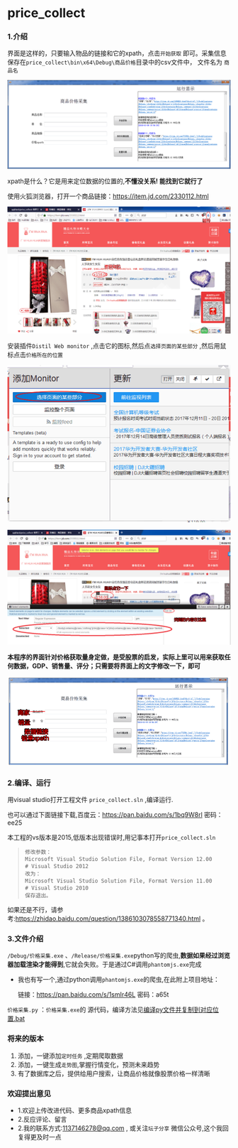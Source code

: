 # price_collect

### 1.介绍

界面是这样的，只要输入物品的链接和它的xpath，点击`开始获取` 即可。采集信息保存在`price_collect\bin\x64\Debug\商品价格`目录中的csv文件中， 文件名为 `商品名`

![1515499071282](a/1515499071282.gif)

xpath是什么？它是用来定位数据的位置的,**不懂没关系! 能找到它就行了** 

使用火狐浏览器，打开一个商品链接：https://item.jd.com/2330112.html

![sp180109_202158](a/sp180109_202158.gif)

安装插件`Distil Web monitor` ,点击它的图标,然后点`选择页面的某些部分` ,然后用鼠标点击`价格所在的位置` 

![sp180109_202358](a/sp180109_202358.gif)

![sp180109_202552](a/sp180109_202552.gif)

**本程序的界面针对价格获取量身定做，是受股票的启发，实际上里可以用来获取任何数据，GDP、销售量、评分；只需要将界面上的文字修改一下，即可**

![sp180110_010902](a/sp180110_010902.gif)

### 2.编译、运行

用visual studio打开工程文件	`price_collect.sln`   ,编译运行.

也可以通过下面链接下载,百度云：https://pan.baidu.com/s/1bq9W8rl 密码：ee25

本工程的vs版本是2015,低版本出现错误时,用记事本打开`price_collect.sln` 

> ```
> 修改参数：
> Microsoft Visual Studio Solution File, Format Version 12.00
> # Visual Studio 2012
> 改为：
> Microsoft Visual Studio Solution File, Format Version 11.00
> # Visual Studio 2010
> 保存退出。
> ```

如果还是不行，请参考:https://zhidao.baidu.com/question/1386103078558771340.html  。

### 3.文件介绍

`/Debug/价格采集.exe` 、`/Release/价格采集.exe`python写的爬虫,**数据如果经过浏览器加载渲染才能得到**,它就会失败。于是通过C#调用`phantomjs.exe`完成

- 我也有写一个,通过python调用`phantomjs.exe`的爬虫,在此附上项目地址：

  链接：https://pan.baidu.com/s/1smIr46L 密码：a65t

`价格采集.py` ：`价格采集.exe`的 源代码，编译方法见[编译py文件并复制到对应位置.bat](https://github.com/qqblack/price_collect/blob/master/%E7%BC%96%E8%AF%91py%E6%96%87%E4%BB%B6%E5%B9%B6%E5%A4%8D%E5%88%B6%E5%88%B0%E5%AF%B9%E5%BA%94%E4%BD%8D%E7%BD%AE.bat) 



### 将来的版本

1. 添加，一键添加`定时任务` ,定期爬取数据
2. 添加，一键生成`走势图`,掌握行情变化，预测未来趋势
3. 有了数据库之后，提供给用户搜索，让商品价格就像股票价格一样清晰

### 欢迎提出意见

- 1.欢迎上传改进代码、更多商品xpath信息
- 2.反应评论、留言
- 2.我的联系方式:1137146278@qq.com , 或关注`坛子分享` 微信公众号,这个我回复得更及时一点